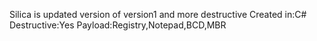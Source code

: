 Silica is updated version of version1 and more destructive
Created in:C#
Destructive:Yes
Payload:Registry,Notepad,BCD,MBR